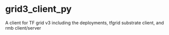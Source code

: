 # grid3_client_py
A client for TF grid v3 including the deployments, tfgrid substrate client, and rmb client/server
